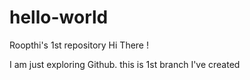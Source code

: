 # hello-world
Roopthi's 1st repository
Hi There !

I am just exploring Github. this is 1st branch I've created
